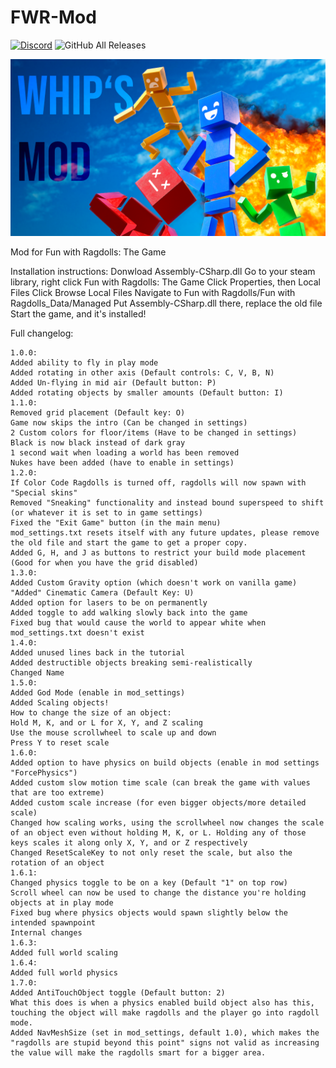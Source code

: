 # FWR-Mod
[![Discord](https://img.shields.io/discord/619239179624382464?label=Discord&logo=Discord&style=for-the-badge)](https://discord.gg/S3NC65b)
![GitHub All Releases](https://img.shields.io/github/downloads/coolymike/FWR-QoL-Mod/total?logo=Github&style=for-the-badge)

![Logo](https://raw.githubusercontent.com/coolymike/FWR-QoL-Mod/master/whipsmod.png)

Mod for Fun with Ragdolls: The Game

Installation instructions:
Donwload Assembly-CSharp.dll
Go to your steam library, right click Fun with Ragdolls: The Game
Click Properties, then Local Files
Click Browse Local Files
Navigate to Fun with Ragdolls/Fun with Ragdolls_Data/Managed
Put Assembly-CSharp.dll there, replace the old file
Start the game, and it's installed!

Full changelog:
```
1.0.0:
Added ability to fly in play mode
Added rotating in other axis (Default controls: C, V, B, N)
Added Un-flying in mid air (Default button: P)
Added rotating objects by smaller amounts (Default button: I)
1.1.0:
Removed grid placement (Default key: O)
Game now skips the intro (Can be changed in settings)
2 Custom colors for floor/items (Have to be changed in settings)
Black is now black instead of dark gray
1 second wait when loading a world has been removed
Nukes have been added (have to enable in settings)
1.2.0:
If Color Code Ragdolls is turned off, ragdolls will now spawn with "Special skins"
Removed "Sneaking" functionality and instead bound superspeed to shift (or whatever it is set to in game settings)
Fixed the "Exit Game" button (in the main menu)
mod_settings.txt resets itself with any future updates, please remove the old file and start the game to get a proper copy.
Added G, H, and J as buttons to restrict your build mode placement (Good for when you have the grid disabled)
1.3.0:
Added Custom Gravity option (which doesn't work on vanilla game)
"Added" Cinematic Camera (Default Key: U)
Added option for lasers to be on permanently
Added toggle to add walking slowly back into the game
Fixed bug that would cause the world to appear white when mod_settings.txt doesn't exist
1.4.0:
Added unused lines back in the tutorial
Added destructible objects breaking semi-realistically
Changed Name
1.5.0:
Added God Mode (enable in mod_settings)
Added Scaling objects!
How to change the size of an object:
Hold M, K, and or L for X, Y, and Z scaling
Use the mouse scrollwheel to scale up and down
Press Y to reset scale
1.6.0:
Added option to have physics on build objects (enable in mod settings "ForcePhysics")
Added custom slow motion time scale (can break the game with values that are too extreme)
Added custom scale increase (for even bigger objects/more detailed scale)
Changed how scaling works, using the scrollwheel now changes the scale of an object even without holding M, K, or L. Holding any of those keys scales it along only X, Y, and or Z respectively
Changed ResetScaleKey to not only reset the scale, but also the rotation of an object
1.6.1:
Changed physics toggle to be on a key (Default "1" on top row)
Scroll wheel can now be used to change the distance you're holding objects at in play mode
Fixed bug where physics objects would spawn slightly below the intended spawnpoint
Internal changes
1.6.3:
Added full world scaling
1.6.4:
Added full world physics
1.7.0:
Added AntiTouchObject toggle (Default button: 2)
What this does is when a physics enabled build object also has this, touching the object will make ragdolls and the player go into ragdoll mode.
Added NavMeshSize (set in mod_settings, default 1.0), which makes the "ragdolls are stupid beyond this point" signs not valid as increasing the value will make the ragdolls smart for a bigger area.
```
